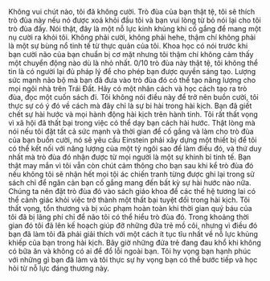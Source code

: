 Không vui chút nào, tôi đã không cười. Trò đùa của bạn thật tệ, tôi sẽ thích trò đùa này nếu nó được xoá khỏi đầu tôi và bạn vui lòng từ bỏ nói lại cho tôi trò đùa đấy. Nói thật, đây là một nỗ lực kinh khủng khi cố gắng để mang một nụ cười ra khỏi tôi. Không phải cười, không phải hehe, thậm chí không phải là một sự bùng nổ tinh tế từ thực quản của tôi. Khoa học có nói trước khi bạn cười não của bạn chuẩn bị cơ mặt nhưng tôi thậm chí không cảm thấy một chuyển động nào dù là nhỏ nhất. 0/10 trò đùa này thật tệ, tôi không thể tin là có người lại đủ pháp lý để cho phép bạn được quyền sáng tạo. Lượng sức mạnh não bộ mà bạn đã đưa vào trò đùa đó có thể tạo năng lượng cho mọi ngôi nhà trên Trái Đất. Hãy có một nhân cách và học cách tạo ra trò đùa, đọc một cuốn sách đi. Tôi không nói điều này để trở nên buồn cười, tôi thực sự có ý đó về cách mà đây chỉ là sự bi hài trong hài kịch. Bạn đã giết chết sự hài hước và mọi hành động hài kịch trên hành tinh. Tôi rất thất vọng vì xã hội đã thất bại trong việc có thể dạy bạn cách hài hước. Thật lòng mà nói nếu tôi đặt tất cả sức mạnh và thời gian để cố gắng và làm cho trò đùa của bạn buồn cười, nó sẽ yêu cầu Einstein phải xây dựng một thiết bị để tôi có thể kết nối với năng lượng của một tỷ ngôi sao để làm điều đó, và thứ duy nhất mà trò đùa đó nhận được từ mọi người là một sự khinh bỉ tinh tế. Bạn thật may mắn vì tôi vẫn còn chút cảm thông cho bạn sau khi kể trò đùa đó nếu không tôi sẽ nhận hết mọi tội ác chiến tranh từng được ghi lại trong sử sách chỉ để ngăn cản bạn cố gắng mang đến bất kỳ sự hài hước nào nữa. Chúng ta nên đặt trò đùa đó vào sách giáo khoa để các thế hệ tương lai có thể cảnh giác khỏi việc trở thành một thất bại tuyệt đối trong hài kịch. Tôi thất vọng, tổn thương và bị xúc phạm hoàn toàn khi thời gian quý báu của tôi đã bị lãng phí chỉ để não tôi có thể hiểu trò đùa đó. Trong khoảng thời gian đó tôi đã lên kế hoạch giúp đỡ những đứa trẻ mồ côi, nhưng vì điều đó bạn đã làm tôi đã phải giải thích với một cách ít tục tĩu nhất về nỗ lực khủng khiếp của bạn trong hài kịch. Bây giờ những đứa trẻ đang đau khổ khi không có bữa ăn và không có ai để đổ lỗi ngoài bạn. Tôi hy vọng bạn hạnh phúc với những gì bạn đã làm và tôi thực sự hy vọng bạn có thể bước tiếp và học hỏi từ nỗ lực đáng thương này.
